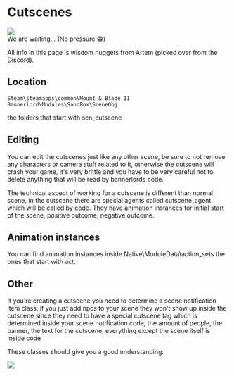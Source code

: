 # Cutscenes

![](https://imgur.com/NBh2a8Y.png)<br>
We are waiting... (No pressure :grin:)

All info in this page is wisdom nuggets from Artem (picked over from the Discord).

## Location

    Steam\steamapps\common\Mount & Blade II Bannerlord\Modules\SandBox\SceneObj

the folders that start with scn_cutscene

## Editing

You can edit the cutscenes just like any other scene, be sure to not remove any characters or camera stuff related to it, otherwise the cutscene will crash your game, it's very brittle and you have to be very careful not to delete anything that will be read by bannerlords code.

The technical aspect of working for a cutscene is different than normal scene, in the cutscene there are special agents called cutscene_agent which will be called by code. They have animation instances for initial start of the scene, positive outcome, negative outcome.


## Animation instances

You can find animation instances inside Native\ModuleData\action_sets the ones that start with act.


## Other

If you're creating a cutscene you need to determine a scene notification item class, if you just add npcs to your scene they won't show up inside the cutscene since they need to have a special cutscene tag which is determined inside your scene notification code, the amount of people, the banner, the text for the cutscene, everything except the scene itself is inside code 

These classes should give you a good understanding:

![](https://imgur.com/DSOChP8.png)